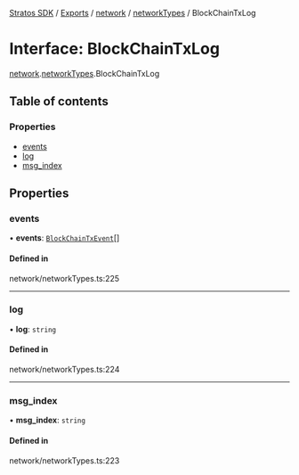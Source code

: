 [Stratos SDK](../README.md) / [Exports](../modules.md) / [network](../modules/network.md) / [networkTypes](../modules/network.networkTypes.md) / BlockChainTxLog

# Interface: BlockChainTxLog

[network](../modules/network.md).[networkTypes](../modules/network.networkTypes.md).BlockChainTxLog

## Table of contents

### Properties

- [events](network.networkTypes.BlockChainTxLog.md#events)
- [log](network.networkTypes.BlockChainTxLog.md#log)
- [msg\_index](network.networkTypes.BlockChainTxLog.md#msg_index)

## Properties

### events

• **events**: [`BlockChainTxEvent`](network.networkTypes.BlockChainTxEvent.md)[]

#### Defined in

network/networkTypes.ts:225

___

### log

• **log**: `string`

#### Defined in

network/networkTypes.ts:224

___

### msg\_index

• **msg\_index**: `string`

#### Defined in

network/networkTypes.ts:223

